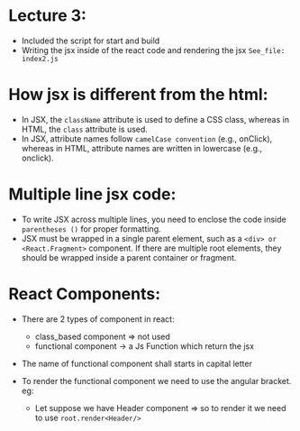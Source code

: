 # Lecture 3:

- Included the script for start and build
- Writing the jsx inside of the react code and rendering the jsx `See_file: index2.js`

# How jsx is different from the html:

- In JSX, the `className` attribute is used to define a CSS class, whereas in HTML, the `class` attribute is used.
- In JSX, attribute names follow `camelCase convention` (e.g., onClick), whereas in HTML, attribute names are written in lowercase (e.g., onclick).

# Multiple line jsx code:

- To write JSX across multiple lines, you need to enclose the code inside `parentheses ()` for proper formatting.
- JSX must be wrapped in a single parent element, such as a `<div> or <React.Fragment>` component. If there are multiple root elements, they should be wrapped inside a parent container or fragment.

# React Components:

- There are 2 types of component in react:

  - class_based component => not used
  - functional component -> a Js Function which return the jsx

- The name of functional component shall starts in capital letter
- To render the functional component we need to use the angular bracket. eg:
  - Let suppose we have Header component => so to render it we need to use `root.render<Header/>`
